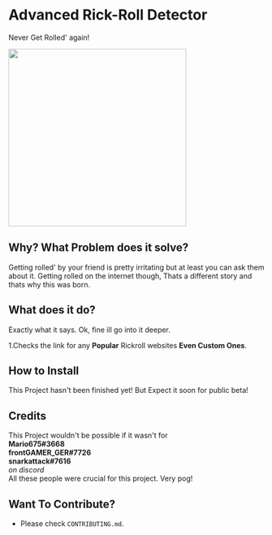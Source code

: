 # Advanced Rick-Roll Detector

Never Get Rolled' again!

<img title="Don't Get Rolled" alt="" src="https://i.ytimg.com/vi/HWUNfZ8bvu4/maxresdefault.jpg" width="350">

## Why? What Problem does it solve?

Getting rolled' by your friend is pretty irritating but at least you can ask them about it. Getting rolled on the internet though, Thats a different story and thats why this was born.

## What does it do?

Exactly what it says. Ok, fine ill go into it deeper.

1.Checks the link for any **Popular** Rickroll websites **Even Custom Ones**.

## How to Install

This Project hasn't been finished yet!
But Expect it soon for public beta!

## Credits

This Project wouldn't be possible if it wasn't for\
**Mario675#3668**\
**frontGAMER_GER#7726**\
**snarkattack#7616**\
*on discord*\
All these people were crucial for this project.
Very pog!

## Want To Contribute?

- Please check `CONTRIBUTING.md`.
